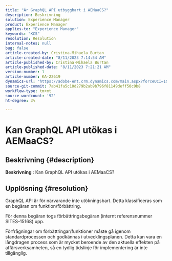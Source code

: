 ```yaml
---
title: "Är GraphQL API utbyggbart i AEMaaCS?"
description: Beskrivning
solution: Experience Manager
product: Experience Manager
applies-to: "Experience Manager"
keywords: "KCS"
resolution: Resolution
internal-notes: null
bug: false
article-created-by: Cristina-Mihaela Burtan
article-created-date: "8/11/2023 7:14:54 AM"
article-published-by: Cristina-Mihaela Burtan
article-published-date: "8/11/2023 7:21:21 AM"
version-number: 1
article-number: KA-22619
dynamics-url: "https://adobe-ent.crm.dynamics.com/main.aspx?forceUCI=1&pagetype=entityrecord&etn=knowledgearticle&id=6d5666bf-1638-ee11-bdf4-6045bd006b25"
source-git-commit: 7ab41fa5c10d279b2ab9b796f81149deff50c9b8
workflow-type: tm+mt
source-wordcount: '92'
ht-degree: 3%

---
```


# Kan GraphQL API utökas i AEMaaCS?

## Beskrivning {#description}


<b>Beskrivning</b> : Kan GraphQL API utökas i AEMaaCS?


## Upplösning {#resolution}


GraphQL API är för närvarande inte utökningsbart. Detta klassificeras som en begäran om funktion/förbättring.



För denna begäran togs förbättringsbegäran (internt referensnummer SITES-15168) upp.

Förfrågningar om förbättringar/funktioner måste gå igenom standardprocessen och godkännas i utvecklingsplanen. Detta kan vara en långdragen process som är mycket beroende av den aktuella effekten på affärsverksamheten, så en tydlig tidslinje för implementering är inte tillgänglig.
